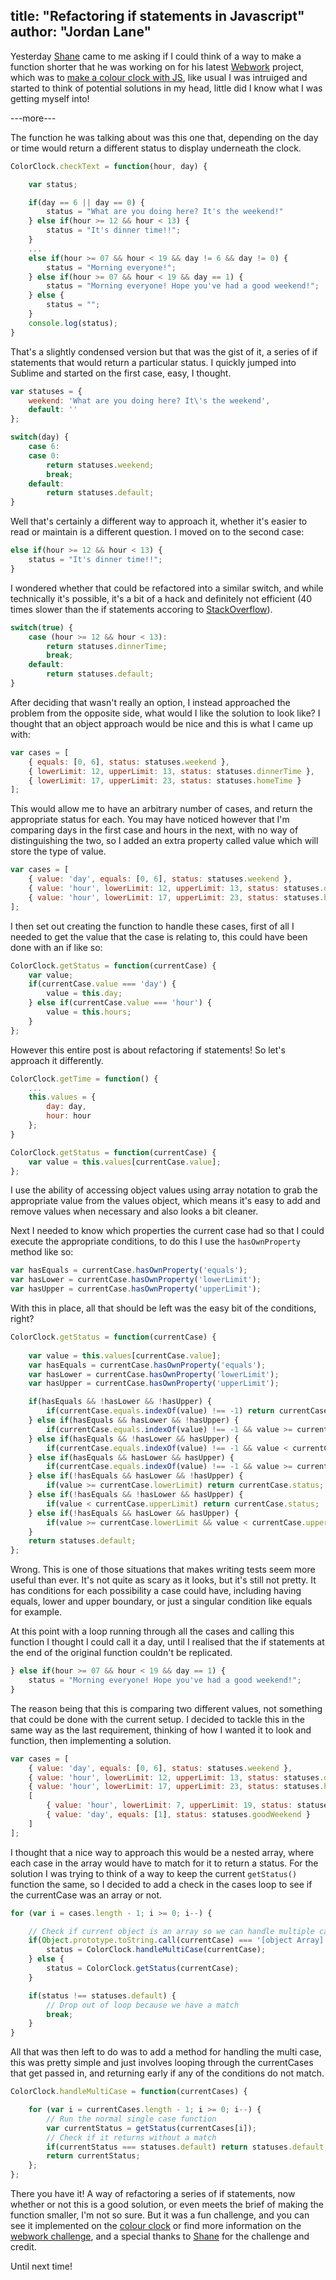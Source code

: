title: "Refactoring if statements in Javascript"
author: "Jordan Lane"
---
Yesterday [Shane](https://twitter.com/webknit) came to me asking if I could think of a way to make a function shorter that he was working on for his latest [Webwork](http://webwork.webknit.co.uk/) project, which was to [make a colour clock with JS](http://webwork.webknit.co.uk/2015-02-04), like usual I was intruiged and started to think of potential solutions in my head, little did I know what I was getting myself into!

---more---

The function he was talking about was this one that, depending on the day or time would return a different status to display underneath the clock.

~~~javascript
ColorClock.checkText = function(hour, day) {

    var status;

    if(day == 6 || day == 0) {
        status = "What are you doing here? It's the weekend!"
    } else if(hour >= 12 && hour < 13) {
        status = "It's dinner time!!";
    }
    ...
    else if(hour >= 07 && hour < 19 && day != 6 && day != 0) {
        status = "Morning everyone!";
    } else if(hour >= 07 && hour < 19 && day == 1) {
        status = "Morning everyone! Hope you've had a good weekend!";
    } else {
        status = "";
    }
    console.log(status);
}

~~~

That's a slightly condensed version but that was the gist of it, a series of if statements that would return a particular status. I quickly jumped into Sublime and started on the first case, easy, I thought.

~~~javascript
var statuses = {
    weekend: 'What are you doing here? It\'s the weekend',
    default: ''
};

switch(day) {
    case 6:
    case 0:
        return statuses.weekend;
        break;
    default: 
        return statuses.default;
}
~~~

Well that's certainly a different way to approach it, whether it's easier to read or maintain is a different question. I moved on to the second case:

~~~javascript
else if(hour >= 12 && hour < 13) {
    status = "It's dinner time!!";
}
~~~

I wondered whether that could be refactored into a similar switch, and while technically it's possible, it's a bit of a hack and definitely not efficient (40 times slower than the if statements accoring to [StackOverflow](http://stackoverflow.com/a/12259830)). 

~~~javascript
switch(true) {
    case (hour >= 12 && hour < 13):
        return statuses.dinnerTime;
        break;
    default:
        return statuses.default;
}
~~~

After deciding that wasn't really an option, I instead approached the problem from the opposite side, what would I like the solution to look like? I thought that an object approach would be nice and this is what I came up with:

~~~javascript
var cases = [
    { equals: [0, 6], status: statuses.weekend },
    { lowerLimit: 12, upperLimit: 13, status: statuses.dinnerTime },
    { lowerLimit: 17, upperLimit: 23, status: statuses.homeTime }
];
~~~

This would allow me to have an arbitrary number of cases, and return the appropriate status for each. You may have noticed however that I'm comparing days in the first case and hours in the next, with no way of distinguishing the two, so I added an extra property called value which will store the type of value. 

~~~javascript
var cases = [
    { value: 'day', equals: [0, 6], status: statuses.weekend },
    { value: 'hour', lowerLimit: 12, upperLimit: 13, status: statuses.dinnerTime },
    { value: 'hour', lowerLimit: 17, upperLimit: 23, status: statuses.homeTime }
];
~~~

I then set out creating the function to handle these cases, first of all I needed to get the value that the case is relating to, this could have been done with an if like so:

~~~javascript
ColorClock.getStatus = function(currentCase) {
    var value;
    if(currentCase.value === 'day') {
        value = this.day;
    } else if(currentCase.value === 'hour') {
        value = this.hours;
    }
};
~~~

However this entire post is about refactoring if statements! So let's approach it differently.

~~~javascript
ColorClock.getTime = function() {
    ...
    this.values = {
        day: day,
        hour: hour
    };
}

ColorClock.getStatus = function(currentCase) {
    var value = this.values[currentCase.value];
};
~~~

I use the ability of accessing object values using array notation to grab the appropriate value from the values object, which means it's easy to add and remove values when necessary and also looks a bit cleaner. 

Next I needed to know which properties the current case had so that I could execute the appropriate conditions, to do this I use the `hasOwnProperty` method like so: 

~~~javascript
var hasEquals = currentCase.hasOwnProperty('equals');
var hasLower = currentCase.hasOwnProperty('lowerLimit');
var hasUpper = currentCase.hasOwnProperty('upperLimit');
~~~

With this in place, all that should be left was the easy bit of the conditions, right?

~~~javascript
ColorClock.getStatus = function(currentCase) {
    
    var value = this.values[currentCase.value];
    var hasEquals = currentCase.hasOwnProperty('equals');
    var hasLower = currentCase.hasOwnProperty('lowerLimit');
    var hasUpper = currentCase.hasOwnProperty('upperLimit');

    if(hasEquals && !hasLower && !hasUpper) {
        if(currentCase.equals.indexOf(value) !== -1) return currentCase.status;
    } else if(hasEquals && hasLower && !hasUpper) {
        if(currentCase.equals.indexOf(value) !== -1 && value >= currentCase.lowerLimit) return currentCase.status;
    } else if(hasEquals && !hasLower && hasUpper) {
        if(currentCase.equals.indexOf(value) !== -1 && value < currentCase.upperLimit) return currentCase.status;
    } else if(hasEquals && hasLower && hasUpper) {
        if(currentCase.equals.indexOf(value) !== -1 && value >= currentCase.lowerLimit && value < currentCase.upperLimit) return currentCase.status;
    } else if(!hasEquals && hasLower && !hasUpper) {
        if(value >= currentCase.lowerLimit) return currentCase.status;
    } else if(!hasEquals && !hasLower && hasUpper) {
        if(value < currentCase.upperLimit) return currentCase.status;
    } else if(!hasEquals && hasLower && hasUpper) {
        if(value >= currentCase.lowerLimit && value < currentCase.upperLimit) return currentCase.status;
    }
    return statuses.default;
};
~~~

Wrong. This is one of those situations that makes writing tests seem more useful than ever. It's not quite as scary as it looks, but it's still not pretty. It has conditions for each possibility a case could have, including having equals, lower and upper boundary, or just a singular condition like equals for example.

At this point with a loop running through all the cases and calling this function I thought I could call it a day, until I realised that the if statements at the end of the original function couldn't be replicated.

~~~javascript
} else if(hour >= 07 && hour < 19 && day == 1) {
    status = "Morning everyone! Hope you've had a good weekend!";
}
~~~

The reason being that this is comparing two different values, not something that could be done with the current setup. I decided to tackle this in the same way as the last requirement, thinking of how I wanted it to look and function, then implementing a solution.

~~~javascript
var cases = [
    { value: 'day', equals: [0, 6], status: statuses.weekend },
    { value: 'hour', lowerLimit: 12, upperLimit: 13, status: statuses.dinnerTime },
    { value: 'hour', lowerLimit: 17, upperLimit: 23, status: statuses.homeTime },
    [ 
        { value: 'hour', lowerLimit: 7, upperLimit: 19, status: statuses.goodWeekend },
        { value: 'day', equals: [1], status: statuses.goodWeekend }
    ]
];
~~~

I thought that a nice way to approach this would be a nested array, where each case in the array would have to match for it to return a status. For the solution I was trying to think of a way to keep the current `getStatus()` function the same, so I decided to add a check in the cases loop to see if the currentCase was an array or not.

~~~javascript
for (var i = cases.length - 1; i >= 0; i--) {

    // Check if current object is an array so we can handle multiple cases
    if(Object.prototype.toString.call(currentCase) === '[object Array]') {
        status = ColorClock.handleMultiCase(currentCase);
    } else {
        status = ColorClock.getStatus(currentCase);
    }

    if(status !== statuses.default) {
        // Drop out of loop because we have a match
        break;
    }
}
~~~

All that was then left to do was to add a method for handling the multi case, this was pretty simple and just involves looping through the currentCases that get passed in, and returning early if any of the conditions do not match. 

~~~javascript
ColorClock.handleMultiCase = function(currentCases) {

    for (var i = currentCases.length - 1; i >= 0; i--) {
        // Run the normal single case function
        var currentStatus = getStatus(currentCases[i]);
        // Check if it returns without a match
        if(currentStatus === statuses.default) return statuses.default;
        return currentStatus;
    };
};
~~~

There you have it! A way of refactoring a series of if statements, now whether or not this is a good solution, or even meets the brief of making the function smaller, I'm not so sure. But it was a fun challenge, and you can see it implemented on the [colour clock](http://function.webknit.co.uk/projects/colour-clock/index.html) or find more information on the [webwork challenge](http://webwork.webknit.co.uk/2015-02-04), and a special thanks to [Shane](https://twitter.com/webknit) for the challenge and credit.

Until next time!